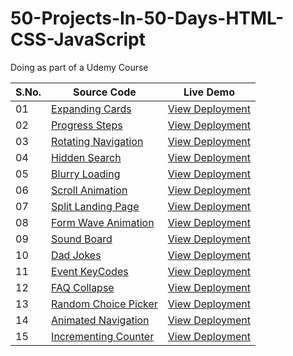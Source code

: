 # 50-Projects-In-50-Days-HTML-CSS-JavaScript
Doing as part of a Udemy Course



|S.No.|Source Code|Live Demo|
| - | - | - |
|01|[Expanding Cards](https://github.com/yvrakesh/50-Projects-In-50-Days-HTML-CSS-JavaScript/tree/main/Project-01)|[View Deployment](https://yvrakesh.github.io/50-Projects-In-50-Days-HTML-CSS-JavaScript/Project-01/)|
|02|[Progress Steps](https://github.com/yvrakesh/50-Projects-In-50-Days-HTML-CSS-JavaScript/tree/main/Project-02)|[View Deployment](https://yvrakesh.github.io/50-Projects-In-50-Days-HTML-CSS-JavaScript/Project-02/)|
|03|[Rotating Navigation](https://github.com/yvrakesh/50-Projects-In-50-Days-HTML-CSS-JavaScript/tree/main/Project-03)|[View Deployment](https://yvrakesh.github.io/50-Projects-In-50-Days-HTML-CSS-JavaScript/Project-03/)|    
|04|[Hidden Search](https://github.com/yvrakesh/50-Projects-In-50-Days-HTML-CSS-JavaScript/tree/main/Project-04)|[View Deployment](https://yvrakesh.github.io/50-Projects-In-50-Days-HTML-CSS-JavaScript/Project-04/)|
|05|[Blurry Loading](https://github.com/yvrakesh/50-Projects-In-50-Days-HTML-CSS-JavaScript/tree/main/Project-05)|[View Deployment](https://yvrakesh.github.io/50-Projects-In-50-Days-HTML-CSS-JavaScript/Project-05/)|
|06|[Scroll Animation](https://github.com/yvrakesh/50-Projects-In-50-Days-HTML-CSS-JavaScript/tree/main/Project-06)|[View Deployment](https://yvrakesh.github.io/50-Projects-In-50-Days-HTML-CSS-JavaScript/Project-06/)|
|07|[Split Landing Page](https://github.com/yvrakesh/50-Projects-In-50-Days-HTML-CSS-JavaScript/tree/main/Project-07)|[View Deployment](https://yvrakesh.github.io/50-Projects-In-50-Days-HTML-CSS-JavaScript/Project-07/)|
|08|[Form Wave Animation](https://github.com/yvrakesh/50-Projects-In-50-Days-HTML-CSS-JavaScript/tree/main/Project-08)|[View Deployment](https://yvrakesh.github.io/50-Projects-In-50-Days-HTML-CSS-JavaScript/Project-08/)|
|09|[Sound Board](https://github.com/yvrakesh/50-Projects-In-50-Days-HTML-CSS-JavaScript/tree/main/Project-09)|[View Deployment](https://yvrakesh.github.io/50-Projects-In-50-Days-HTML-CSS-JavaScript/Project-09/)|
|10|[Dad Jokes](https://github.com/yvrakesh/50-Projects-In-50-Days-HTML-CSS-JavaScript/tree/main/Project-10)|[View Deployment](https://yvrakesh.github.io/50-Projects-In-50-Days-HTML-CSS-JavaScript/Project-10/)|
|11|[Event KeyCodes](https://github.com/yvrakesh/50-Projects-In-50-Days-HTML-CSS-JavaScript/tree/main/Project-11)|[View Deployment](https://yvrakesh.github.io/50-Projects-In-50-Days-HTML-CSS-JavaScript/Project-11/)|
|12|[FAQ Collapse](https://github.com/yvrakesh/50-Projects-In-50-Days-HTML-CSS-JavaScript/tree/main/Project-12)|[View Deployment](https://yvrakesh.github.io/50-Projects-In-50-Days-HTML-CSS-JavaScript/Project-12/)|
|13|[Random Choice Picker](https://github.com/yvrakesh/50-Projects-In-50-Days-HTML-CSS-JavaScript/tree/main/Project-13)|[View Deployment](https://yvrakesh.github.io/50-Projects-In-50-Days-HTML-CSS-JavaScript/Project-13/)|
|14|[Animated Navigation](https://github.com/yvrakesh/50-Projects-In-50-Days-HTML-CSS-JavaScript/tree/main/Project-14)|[View Deployment](https://yvrakesh.github.io/50-Projects-In-50-Days-HTML-CSS-JavaScript/Project-14/)|
|15|[Incrementing Counter](https://github.com/yvrakesh/50-Projects-In-50-Days-HTML-CSS-JavaScript/tree/main/Project-15)|[View Deployment](https://yvrakesh.github.io/50-Projects-In-50-Days-HTML-CSS-JavaScript/Project-15/)|
